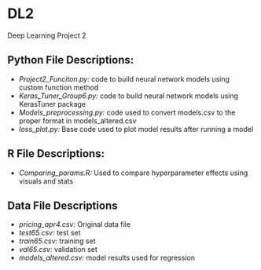 # DL2
Deep Learning Project 2

## Python File Descriptions:
- *Project2_Funciton.py:* code to build neural network models using custom function method
- *Keras_Tuner_Group6.py:* code to build neural network models using KerasTuner package
- *Models_preprocessing.py:* code used to convert models.csv to the proper format in models_altered.csv
- *loss_plot.py:* Base code used to plot model results after running a model

## R File Descriptions:
- *Comparing_params.R:* Used to compare hyperparameter effects using visuals and stats

## Data File Descriptions
- *pricing_apr4.csv:* Original data file
- *test65.csv:* test set 
- *train65.csv:* training set
- *val65.csv:* validation set
- *models_altered.csv:* model results used for regression

